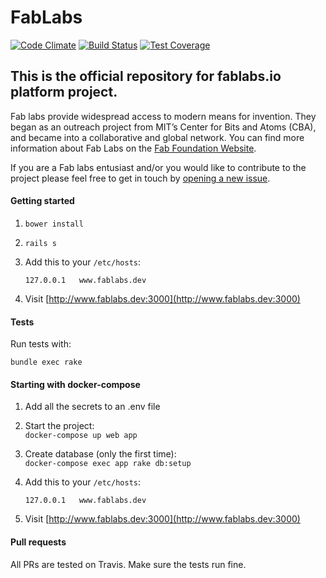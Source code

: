 # FabLabs

[![Code Climate](https://codeclimate.com/github/fablabbcn/fablabs.png)](https://codeclimate.com/github/fablabbcn/fablabs) [![Build Status](https://travis-ci.org/fablabbcn/fablabs.io.png)](https://travis-ci.org/fablabbcn/fablabs.io) [![Test Coverage](https://codeclimate.com/github/fablabbcn/fablabs/badges/coverage.svg)](https://codeclimate.com/github/fablabbcn/fablabs/coverage)

## This is the official repository for fablabs.io platform project.

Fab labs provide widespread access to modern means for invention. They began as an outreach project from MIT’s Center for Bits and Atoms (CBA), and became into a collaborative and global network. You can find more information about Fab Labs on the [Fab Foundation Website](http://www.fabfoundation.org/).

If you are a Fab labs entusiast and/or you would like to contribute to the project please feel free to get in touch by [opening a new issue](https://github.com/fablabbcn/fablabs/issues/new).


#### Getting started

1. `bower install`

1. `rails s`

1. Add this to your `/etc/hosts`:

    `127.0.0.1   www.fablabs.dev`

1. Visit [http://www.fablabs.dev:3000](http://www.fablabs.dev:3000)

#### Tests

Run tests with:

`bundle exec rake`


#### Starting with docker-compose

1. Add all the secrets to an .env file


1. Start the project:  
`docker-compose up web app`

1. Create database (only the first time):  
`docker-compose exec app rake db:setup`

1. Add this to your `/etc/hosts`:

    `127.0.0.1   www.fablabs.dev`

1. Visit [http://www.fablabs.dev:3000](http://www.fablabs.dev:3000)


#### Pull requests

All PRs are tested on Travis. Make sure the tests run fine.
